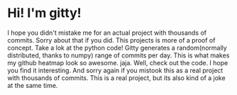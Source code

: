 # Hi! I'm gitty! 
I hope you didn't mistake me for an actual project with thousands of commits. Sorry about that if you did. This projects is more of a proof of concept. Take a lok at the python code! 
Gitty generates a random(normally distributed, thanks to numpy) range of commits per day. This is what makes my github heatmap look so awesome. jaja. 
Well, check out the code. I hope you find it interesting. And sorry again if you mistook this as a real project with thousands of commits. This is a real project, but its also kind of a joke at the same time.
